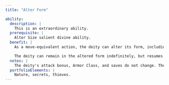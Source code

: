```yaml
---
title: "Alter Form"

ability:
  description: |
    This is an extraordinary ability.
  prerequisite: |
    Alter Size salient divine ability.
  benefit: |
    As a move-equivalent action, the deity can alter its form, including clothing and equipment. The assumed form must be corporeal. The deity's body can undergo a limited physical transmutation, including adding or subtracting one or two limbs. If the form selected has wings, the deity can fly. Likewise, the deity can swim if the form has fins, breathe water if the form has gills, and so on.

    The deity can remain in the altered form indefinitely, but resumes its own form if slain.
  notes: |
    The deity's attack bonus, Armor Class, and saves do not change. The deity does not gain any of the assumed form's special abilities, attack forms, defenses, ability scores, or mannerisms. The deity can change physical qualities (such as hair color, hair texture, skin color, and gender). The deity can use this ability to create disguises, gaining a bonus of +10 on its _disguise_ checks. The deity can use its Alter Size ability simultaneously along with this one to become taller, shorter, thinner, or heavier.
  portfolioElements: |
    Nature, secrets, thieves.
---
```

